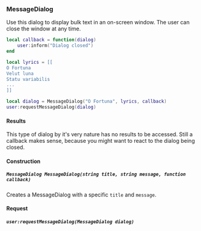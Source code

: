 ### MessageDialog

Use this dialog to display bulk text in an on-screen window. The user can close the window at any time.

```lua
local callback = function(dialog)
    user:inform("Dialog closed")
end

local lyrics = [[
O Fortuna
Velut luna
Statu variabilis
...
]]

local dialog = MessageDialog("O Fortuna", lyrics, callback)
user:requestMessageDialog(dialog)
```

#### Results

This type of dialog by it's very nature has no results to be accessed. Still a callback makes sense, because you might
want to react to the dialog being closed.

#### Construction

##### `MessageDialog MessageDialog(string title, string message, function callback)`

Creates a MessageDialog with a specific `title` and `message`.

#### Request

##### `user:requestMessageDialog(MessageDialog dialog)`